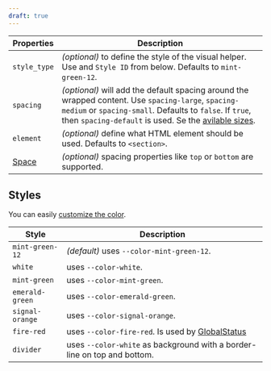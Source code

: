 ```yaml
---
draft: true
---
```


| Properties                                      | Description                                                                                                                                                                                                                                                           |
| ----------------------------------------------- | --------------------------------------------------------------------------------------------------------------------------------------------------------------------------------------------------------------------------------------------------------------------- |
| `style_type`                                    | _(optional)_ to define the style of the visual helper. Use and `Style ID` from below. Defaults to `mint-green-12`.                                                                                                                                                    |
| `spacing`                                       | _(optional)_ will add the default spacing around the wrapped content. Use `spacing-large`, `spacing-medium` or `spacing-small`. Defaults to `false`. If `true`, then `spacing-default` is used. Se the [avilable sizes](/uilib/usage/layout/spacing#spacing-helpers). |
| `element`                                       | _(optional)_ define what HTML element should be used. Defaults to `<section>`.                                                                                                                                                                                        |
| [Space](/uilib/components/space#tab-properties) | _(optional)_ spacing properties like `top` or `bottom` are supported.                                                                                                                                                                                                 |

## Styles

You can easily [customize the color](/uilib/components/section#customize-color).

| Style           | Description                                                                         |
| --------------- | ----------------------------------------------------------------------------------- |
| `mint-green-12` | _(default)_ uses `--color-mint-green-12`.                                           |
| `white`         | uses `--color-white`.                                                               |
| `mint-green`    | uses `--color-mint-green`.                                                          |
| `emerald-green` | uses `--color-emerald-green`.                                                       |
| `signal-orange` | uses `--color-signal-orange`.                                                       |
| `fire-red`      | uses `--color-fire-red`. Is used by [GlobalStatus](/uilib/components/global-status) |
| `divider`       | uses `--color-white` as background with a border-line on top and bottom.            |
